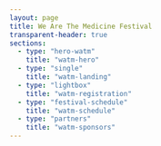 ```yaml
---
layout: page
title: We Are The Medicine Festival
transparent-header: true
sections:
  - type: "hero-watm"
    title: "watm-hero"
  - type: "single"
    title: "watm-landing"
  - type: "lightbox"
    title: "watm-registration"
  - type: "festival-schedule"
    title: "watm-schedule"
  - type: "partners"
    title: "watm-sponsors"
---
```


